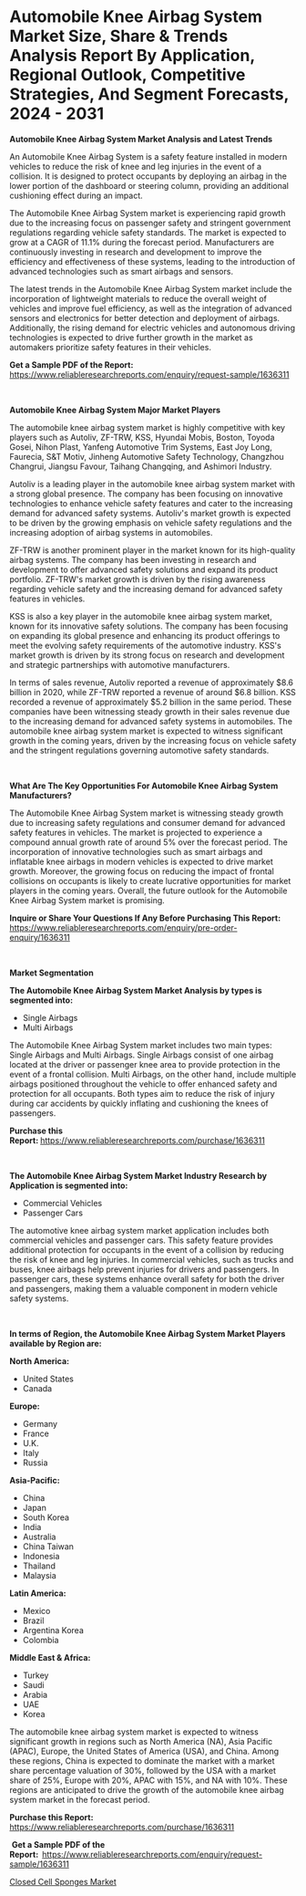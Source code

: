 <p><h1>Automobile Knee Airbag System Market Size, Share & Trends Analysis Report By Application, Regional Outlook, Competitive Strategies, And Segment Forecasts, 2024 - 2031</h1></p><p><strong>Automobile Knee Airbag System Market Analysis and Latest Trends</strong></p>
<p><p>An Automobile Knee Airbag System is a safety feature installed in modern vehicles to reduce the risk of knee and leg injuries in the event of a collision. It is designed to protect occupants by deploying an airbag in the lower portion of the dashboard or steering column, providing an additional cushioning effect during an impact.</p><p>The Automobile Knee Airbag System market is experiencing rapid growth due to the increasing focus on passenger safety and stringent government regulations regarding vehicle safety standards. The market is expected to grow at a CAGR of 11.1% during the forecast period. Manufacturers are continuously investing in research and development to improve the efficiency and effectiveness of these systems, leading to the introduction of advanced technologies such as smart airbags and sensors.</p><p>The latest trends in the Automobile Knee Airbag System market include the incorporation of lightweight materials to reduce the overall weight of vehicles and improve fuel efficiency, as well as the integration of advanced sensors and electronics for better detection and deployment of airbags. Additionally, the rising demand for electric vehicles and autonomous driving technologies is expected to drive further growth in the market as automakers prioritize safety features in their vehicles.</p></p>
<p><strong>Get a Sample PDF of the Report:&nbsp;</strong> <a href="https://www.reliableresearchreports.com/enquiry/request-sample/1636311">https://www.reliableresearchreports.com/enquiry/request-sample/1636311</a></p>
<p>&nbsp;</p>
<p><strong>Automobile Knee Airbag System Major Market Players</strong></p>
<p><p>The automobile knee airbag system market is highly competitive with key players such as Autoliv, ZF-TRW, KSS, Hyundai Mobis, Boston, Toyoda Gosei, Nihon Plast, Yanfeng Automotive Trim Systems, East Joy Long, Faurecia, S&T Motiv, Jinheng Automotive Safety Technology, Changzhou Changrui, Jiangsu Favour, Taihang Changqing, and Ashimori Industry.</p><p>Autoliv is a leading player in the automobile knee airbag system market with a strong global presence. The company has been focusing on innovative technologies to enhance vehicle safety features and cater to the increasing demand for advanced safety systems. Autoliv's market growth is expected to be driven by the growing emphasis on vehicle safety regulations and the increasing adoption of airbag systems in automobiles.</p><p>ZF-TRW is another prominent player in the market known for its high-quality airbag systems. The company has been investing in research and development to offer advanced safety solutions and expand its product portfolio. ZF-TRW's market growth is driven by the rising awareness regarding vehicle safety and the increasing demand for advanced safety features in vehicles.</p><p>KSS is also a key player in the automobile knee airbag system market, known for its innovative safety solutions. The company has been focusing on expanding its global presence and enhancing its product offerings to meet the evolving safety requirements of the automotive industry. KSS's market growth is driven by its strong focus on research and development and strategic partnerships with automotive manufacturers.</p><p>In terms of sales revenue, Autoliv reported a revenue of approximately $8.6 billion in 2020, while ZF-TRW reported a revenue of around $6.8 billion. KSS recorded a revenue of approximately $5.2 billion in the same period. These companies have been witnessing steady growth in their sales revenue due to the increasing demand for advanced safety systems in automobiles. The automobile knee airbag system market is expected to witness significant growth in the coming years, driven by the increasing focus on vehicle safety and the stringent regulations governing automotive safety standards.</p></p>
<p>&nbsp;</p>
<p><strong>What Are The Key Opportunities For Automobile Knee Airbag System Manufacturers?</strong></p>
<p><p>The Automobile Knee Airbag System market is witnessing steady growth due to increasing safety regulations and consumer demand for advanced safety features in vehicles. The market is projected to experience a compound annual growth rate of around 5% over the forecast period. The incorporation of innovative technologies such as smart airbags and inflatable knee airbags in modern vehicles is expected to drive market growth. Moreover, the growing focus on reducing the impact of frontal collisions on occupants is likely to create lucrative opportunities for market players in the coming years. Overall, the future outlook for the Automobile Knee Airbag System market is promising.</p></p>
<p><strong>Inquire or Share Your Questions If Any Before Purchasing This Report:</strong> <a href="https://www.reliableresearchreports.com/enquiry/pre-order-enquiry/1636311">https://www.reliableresearchreports.com/enquiry/pre-order-enquiry/1636311</a></p>
<p>&nbsp;</p>
<p><strong>Market Segmentation</strong></p>
<p><strong>The Automobile Knee Airbag System Market Analysis by types is segmented into:</strong></p>
<p><ul><li>Single Airbags</li><li>Multi Airbags</li></ul></p>
<p><p>The Automobile Knee Airbag System market includes two main types: Single Airbags and Multi Airbags. Single Airbags consist of one airbag located at the driver or passenger knee area to provide protection in the event of a frontal collision. Multi Airbags, on the other hand, include multiple airbags positioned throughout the vehicle to offer enhanced safety and protection for all occupants. Both types aim to reduce the risk of injury during car accidents by quickly inflating and cushioning the knees of passengers.</p></p>
<p><strong>Purchase this Report:&nbsp;</strong><a href="https://www.reliableresearchreports.com/purchase/1636311">https://www.reliableresearchreports.com/purchase/1636311</a></p>
<p>&nbsp;</p>
<p><strong>The Automobile Knee Airbag System Market Industry Research by Application is segmented into:</strong></p>
<p><ul><li>Commercial Vehicles</li><li>Passenger Cars</li></ul></p>
<p><p>The automotive knee airbag system market application includes both commercial vehicles and passenger cars. This safety feature provides additional protection for occupants in the event of a collision by reducing the risk of knee and leg injuries. In commercial vehicles, such as trucks and buses, knee airbags help prevent injuries for drivers and passengers. In passenger cars, these systems enhance overall safety for both the driver and passengers, making them a valuable component in modern vehicle safety systems.</p></p>
<p>&nbsp;</p>
<p><strong>In terms of Region, the Automobile Knee Airbag System Market Players available by Region are:</strong></p>
<p>
    <p> <strong> North America: </strong>
        <ul>
            <li>United States</li>
            <li>Canada</li>
        </ul>
        </p> 
    <p> <strong> Europe: </strong>
        <ul>
            <li>Germany</li>
            <li>France</li>
            <li>U.K.</li>
            <li>Italy</li>
            <li>Russia</li>
        </ul>
        </p> 
    <p> <strong> Asia-Pacific: </strong>
        <ul>
            <li>China</li>
            <li>Japan</li>
            <li>South Korea</li>
            <li>India</li>
            <li>Australia</li>
            <li>China Taiwan</li>
            <li>Indonesia</li>
            <li>Thailand</li>
            <li>Malaysia</li>
        </ul>
        </p> 
    <p> <strong> Latin America: </strong>
        <ul>
            <li>Mexico</li>
            <li>Brazil</li>
            <li>Argentina Korea</li>
            <li>Colombia</li>
        </ul>
        </p> 
    <p> <strong> Middle East & Africa: </strong>
        <ul>
            <li>Turkey</li>
            <li>Saudi</li>
            <li>Arabia</li>
            <li>UAE</li>
            <li>Korea</li>
        </ul>
    </p>
    </p>
<p><p>The automobile knee airbag system market is expected to witness significant growth in regions such as North America (NA), Asia Pacific (APAC), Europe, the United States of America (USA), and China. Among these regions, China is expected to dominate the market with a market share percentage valuation of 30%, followed by the USA with a market share of 25%, Europe with 20%, APAC with 15%, and NA with 10%. These regions are anticipated to drive the growth of the automobile knee airbag system market in the forecast period.</p></p>
<p><strong>Purchase this Report: </strong><a href="https://www.reliableresearchreports.com/purchase/1636311">https://www.reliableresearchreports.com/purchase/1636311</a></p>
<p>&nbsp;<strong>Get a Sample PDF of the Report:&nbsp;&nbsp;</strong><a href="https://www.reliableresearchreports.com/enquiry/request-sample/1636311">https://www.reliableresearchreports.com/enquiry/request-sample/1636311</a></p>
<p><strong></strong></p>
<p><p><a href="https://github.com/wusalecollins540tpqoz/Market-Research-Report-List-1/blob/main/closed-cell-sponges-market.md">Closed Cell Sponges Market</a></p></p>